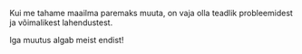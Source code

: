 Kui me tahame maailma paremaks muuta, on vaja olla teadlik probleemidest ja võimalikest lahendustest. 

Iga muutus algab meist endist!
